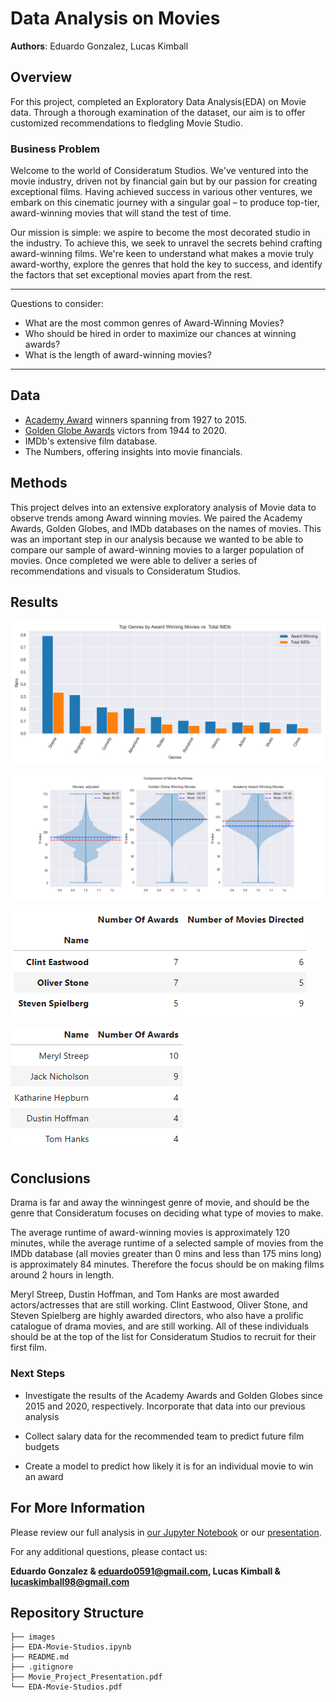 
# Data Analysis on Movies

**Authors**: Eduardo Gonzalez, Lucas Kimball


##  Overview

For this project, completed an Exploratory Data Analysis(EDA) on Movie data. Through a thorough examination of the dataset, our aim is to offer customized recommendations to fledgling Movie Studio.

### Business Problem

Welcome to the world of Consideratum Studios. We've ventured into the movie industry, driven not by financial gain but by our passion for creating exceptional films. Having achieved success in various other ventures, we embark on this cinematic journey with a singular goal – to produce top-tier, award-winning movies that will stand the test of time.

Our mission is simple: we aspire to become the most decorated studio in the industry. To achieve this, we seek to unravel the secrets behind crafting award-winning films. We're keen to understand what makes a movie truly award-worthy, explore the genres that hold the key to success, and identify the factors that set exceptional movies apart from the rest.


***
Questions to consider:
* What are the most common genres of Award-Winning Movies?
* Who should be hired in order to maximize our chances at winning awards?
* What is the length of award-winning movies?
***

## Data

- [Academy Award](https://www.kaggle.com/datasets/theacademy/academy-awards) winners spanning from 1927 to 2015.
- [Golden Globe Awards](https://www.kaggle.com/datasets/unanimad/golden-globe-awards) victors from 1944 to 2020.
- IMDb's extensive film database.
- The Numbers, offering insights into movie financials.

## Methods

This project delves into an extensive exploratory analysis of Movie data to observe trends among Award winning movies. We paired the Academy Awards, Golden Globes, and IMDb databases on the names of movies. This was an important step in our analysis because we wanted to be able to compare our sample of award-winning movies to a larger population of movies. Once completed we were able to deliver a series of recommendations and visuals to Consideratum Studios.

## Results

![img](https://github.com/0xEduardoG/Movie-Studio-Data-Analysis/blob/main/Images/Top_Genres_Award_Winning_Vs_Total_IMDb.png)

![img](https://github.com/0xEduardoG/Movie-Studio-Data-Analysis/blob/main/Images/Comparison_of_movie_runtimes.png)

![img](https://github.com/0xEduardoG/Movie-Studio-Data-Analysis/blob/main/Images/Screenshot_2023-09-14_104635.png)

![img](https://github.com/0xEduardoG/Movie-Studio-Data-Analysis/blob/main/Images/Screenshot_2023-09-14_105047.png)


## Conclusions

Drama is far and away the winningest genre of movie, and should be the genre that Consideratum focuses on deciding what type of movies to make. 

The average runtime of award-winning movies is approximately 120 minutes, while the average runtime of a selected sample of movies from the IMDb database (all movies greater than 0 mins and less than 175 mins long) is approximately 84 minutes. Therefore the focus should be on making films around 2 hours in length.

Meryl Streep, Dustin Hoffman, and Tom Hanks are most awarded actors/actresses that are still working. Clint Eastwood, Oliver Stone, and Steven Spielberg are highly awarded directors, who also have a prolific catalogue of drama movies, and are still working. All of these individuals should be at the top of the list for Consideratum Studios to recruit for their first film.

### Next Steps

- Investigate the results of the Academy Awards and Golden Globes since 2015 and 2020, respectively. Incorporate that data into our previous analysis

- Collect salary data for the recommended team to predict future film budgets

- Create a model to predict how likely it is for an individual movie to win an award

## For More Information

Please review our full analysis in [our Jupyter Notebook](./EDA-Movie-Studios.pdf) or our [presentation](./Movie_Project_Presentation.pdf).

For any additional questions, please contact us:

**Eduardo Gonzalez & eduardo0591@gmail.com, Lucas Kimball & lucaskimball98@gmail.com**



## Repository Structure

```
├── images
├── EDA-Movie-Studios.ipynb
├── README.md
├── .gitignore
├── Movie_Project_Presentation.pdf
└── EDA-Movie-Studios.pdf
```










